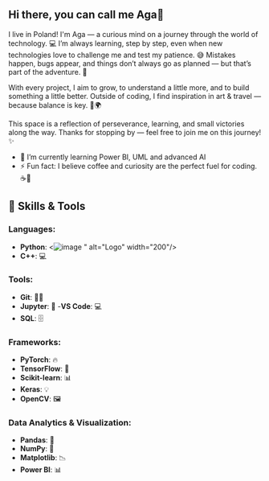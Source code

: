 ## Hi there, you can call me Aga👋

I live in Poland! I'm Aga — a curious mind on a journey through the world of technology. 💻
I’m always learning, step by step, even when new technologies love to challenge me and test my patience. 😅
Mistakes happen, bugs appear, and things don’t always go as planned — but that’s part of the adventure. 🤠

With every project, I aim to grow, to understand a little more, and to build something a little better.
Outside of coding, I find inspiration in art & travel — because balance is key. 🎨🌍

This space is a reflection of perseverance, learning, and small victories along the way.
Thanks for stopping by — feel free to join me on this journey! ✨

- 🌱 I’m currently learning Power BI, UML and advanced AI
- ⚡ Fun fact: I believe coffee and curiosity are the perfect fuel for coding. ☕🚀


## 🔧 Skills & Tools                                                                          


### **Languages:**                                          
- **Python**: <![image](https://github.com/user-attachments/assets/39555fd6-90af-453e-81c0-0e9e2e6e3ecc)
" alt="Logo" width="200"/>                                       
- **C++**: 💻
                                             
### **Tools:**                
- **Git**: 🧑‍💻                                                          
- **Jupyter**: 📓
-**VS Code**: 💻
- **SQL**: 🗄️

### **Frameworks:**                                        
- **PyTorch**: 🔥                                         
- **TensorFlow**: 🤖                                        
- **Scikit-learn**: 📊                                       
- **Keras**: 💡                                                
- **OpenCV**: 🖼️

### **Data Analytics & Visualization:**
- **Pandas**: 🐼
- **NumPy**: 🔢
- **Matplotlib**: 📉
- **Power BI**: 📊
